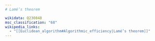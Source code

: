 ```yaml
---
# Lamé’s theorem

wikidata: Q230848
msc_classification: "68"
wikipedia_links:
  - "[[Euclidean_algorithm#Algorithmic_efficiency|Lamé’s theorem]]"
---
```

